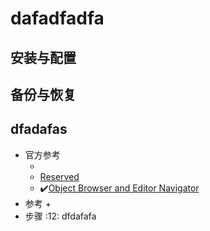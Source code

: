 # dafadfadfa
## 安装与配置




## 备份与恢复


## dfadafas
   * 官方参考
      + []()<br>
      + [Reserved]()<br>
      + :heavy_check_mark:[Object Browser and Editor Navigator](https://dev.mysql.com/doc/workbench/en/wb-sql-editor-navigator.html)<br>
   *  参考
      + 
   *  步骤
      :12: dfdafafa
         
